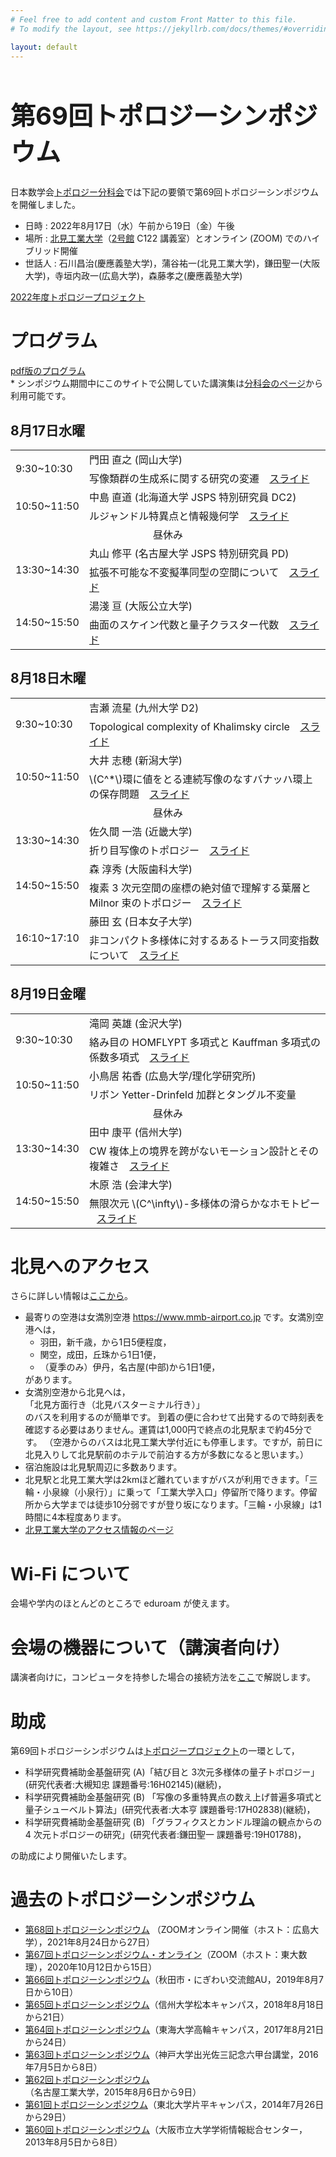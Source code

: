 ```yaml
---
# Feel free to add content and custom Front Matter to this file.
# To modify the layout, see https://jekyllrb.com/docs/themes/#overriding-theme-defaults

layout: default
---
```


<script type="text/javascript" src="https://cdn.mathjax.org/mathjax/latest/MathJax.js?config=TeX-AMS-MML_HTMLorMML"></script>

<h1 style="font-size: 40px">第69回トポロジーシンポジウム</h1>

日本数学会[トポロジー分科会](https://www.mathsoc.jp/section/topology/)では下記の要領で第69回トポロジーシンポジウムを開催しました。
- 日時 : 2022年8月17日（水）午前から19日（金）午後
- 場所 : <a href="https://www.kitami-it.ac.jp">北見工業大学</a>（<a href="https://www.kitami-it.ac.jp/wp-content/uploads/2022/01/211222007campucmap-1.11MB.pdf">2号館</a> C122 講義室）とオンライン (ZOOM) でのハイブリッド開催
- 世話人 : 石川昌治(慶應義塾大学)，蒲谷祐一(北見工業大学)，鎌田聖一(大阪大学)，寺垣内政一(広島大学)，森藤孝之(慶應義塾大学)

<a href="https://www.mathsoc.jp/section/topology/topoproj/2022.html">2022年度トポロジープロジェクト</a>

# プログラム
<a href="https://drive.google.com/file/d/1pZKnUXha41sEf9aO1B6ysHnXADbx7ibC/view?usp=sharing">pdf版のプログラム</a><br>
\* シンポジウム期間中にこのサイトで公開していた講演集は<a href="https://www.mathsoc.jp/section/topology/topsymp.html">分科会のページ</a>から利用可能です。

## 8月17日水曜
<table>
<tr>
<td rowspan="2" width="90em">9:30~10:30</td>
<td>門田 直之 (岡山大学)</td>
</tr>
<tr>
<td>
写像類群の生成系に関する研究の変遷
<a href="https://drive.google.com/file/d/1YeEoWnT0L7Q6jljXYXnPARmQbFXvkLNP/view?usp=sharing" style="margin-left:12px;" >スライド</a>
</td>
</tr>

<tr>
<td rowspan="2" width="90em">10:50~11:50</td>
<td>中島 直道 (北海道大学 JSPS 特別研究員 DC2)</td>
</tr>
<tr>
<td>
ルジャンドル特異点と情報幾何学
<a href="https://drive.google.com/file/d/1vm2qvwE0CeQBKthE7sJnp2dbvaEwYdYk/view?usp=sharing" style="margin-left:12px;" >スライド</a>
</td>
</tr>

<tr><td colspan="3" style="text-align:center;">昼休み</td></tr>
<tr></tr>

<tr>
<td rowspan="2" width="90em">13:30~14:30</td>
<td>
丸山 修平 (名古屋大学 JSPS 特別研究員 PD)</td>
</tr>
<tr>
<td>
拡張不可能な不変擬準同型の空間について
<a href="https://drive.google.com/file/d/1nYkI2SzNd3SzktIxt-7uYKojMwdhyFuN/view?usp=sharing" style="margin-left:12px;" >スライド</a>
</td>
</tr>

<tr>
<td rowspan="2" width="90em">14:50~15:50</td>
<td>湯淺 亘 (大阪公立大学)</td>
</tr>
<tr>
<td>
曲面のスケイン代数と量子クラスター代数
<a href="https://drive.google.com/file/d/19iZJ3gYCFVMen89zaK7-g-Mzrer6R54d/view?usp=sharing" style="margin-left:12px;" >スライド</a>
</td>
</tr>
</table>

## 8月18日木曜
<table>
<tr>
<td rowspan="2" width="90em">9:30~10:30</td>
<td>吉瀬 流星 (九州大学 D2)</td>
</tr>
<tr>
<td>
Topological complexity of Khalimsky circle
<a href="https://drive.google.com/file/d/10bxtZmWm299LVGjdcC0za_cknG97taX4/view?usp=sharing" style="margin-left:12px;" >スライド</a>
</td>
</tr>

<tr>
<td rowspan="2" width="90em">10:50~11:50</td>
<td>大井 志穂 (新潟大学)</td>
</tr>
<tr>
<td>
\(C^*\)環に値をとる連続写像のなすバナッハ環上の保存問題
<a href="https://drive.google.com/file/d/1X7P2blkouBbYrF0GrjLCNEYx3JKQMWBs/view?usp=sharing" style="margin-left:12px;" >スライド</a>
</td>
</tr>

<tr><td colspan="3" style="text-align:center;">昼休み</td></tr>
<tr></tr>

<tr>
<td rowspan="2" width="90em">13:30~14:30</td>
<td>佐久間 一浩 (近畿大学) </td>
</tr>
<tr>
<td>
折り目写像のトポロジー
<a href="https://drive.google.com/file/d/1qWeS5fmr8SajkTphG3_YKeJZ3iTdeod5/view?usp=sharing" style="margin-left:12px;" >スライド</a>
</td>
</tr>

<tr>
<td rowspan="2" width="90em">14:50~15:50</td>
<td>森 淳秀 (大阪歯科大学)</td>
</tr>
<tr>
<td>
複素 3 次元空間の座標の絶対値で理解する葉層と Milnor 束のトポロジー
<a href="https://drive.google.com/file/d/1elhbBK-zlQsVi5QXG0BZOYvxHGeoZVaZ/view?usp=sharing" style="margin-left:12px;" >スライド</a>
</td>
</tr>

<tr>
<td rowspan="2" width="90em">16:10~17:10</td>
<td>藤田 玄 (日本女子大学)</td>
</tr>
<tr>
<td>
非コンパクト多様体に対するあるトーラス同変指数について
<a href="https://drive.google.com/file/d/1N3vT3o8jlKcoWrnbByLYnuC6PHXgi6sZ/view?usp=sharing" style="margin-left:12px;" >スライド</a>
</td>
</tr>
</table>

## 8月19日金曜
<table>
<tr>
<td rowspan="2" width="90em">9:30~10:30</td>
<td>滝岡 英雄 (金沢大学)</td>
</tr>
<tr>
<td>
絡み目の HOMFLYPT 多項式と Kauffman 多項式の係数多項式
<a href="https://drive.google.com/file/d/165ix8BS6keoCdnoiRSL979upVxBgvq2d/view?usp=sharing" style="margin-left:12px;" >スライド</a>
</td>
</tr>

<tr>
<td rowspan="2" width="90em">10:50~11:50</td>
<td>小鳥居 祐香 (広島大学/理化学研究所)</td>
</tr>
<tr>
<td>
リボン Yetter-Drinfeld 加群とタングル不変量
</td>
</tr>

<tr><td colspan="3" style="text-align:center;">昼休み</td></tr>
<tr></tr>

<tr>
<td rowspan="2" width="90em">13:30~14:30</td>
<td>田中 康平 (信州大学)</td>
</tr>
<tr>
<td>
CW 複体上の境界を跨がないモーション設計とその複雑さ
<a href="https://drive.google.com/file/d/1XRF44E5YGzkyPauhxd3WM-kCx68mNr3F/view?usp=sharing" style="margin-left:12px;" >スライド</a>
</td>
</tr>

<tr>
<td rowspan="2" width="90em">14:50~15:50</td>
<td>木原 浩 (会津大学)</td>
</tr>
<tr>
<td>
無限次元 \(C^\infty\)-多様体の滑らかなホモトピー
<a href="https://drive.google.com/file/d/1QMOSyQ5K2Ni3en8q88ViCj895VSKL4o5/view?usp=sharing" style="margin-left:12px;" >スライド</a>
</td>
</tr>
</table>

# 北見へのアクセス
さらに詳しい情報は<a href="https://math.cs.kitami-it.ac.jp/~kabaya/travel/">ここから</a>。
<ul>
<li>最寄りの空港は女満別空港 <a href="https://www.mmb-airport.co.jp">https://www.mmb-airport.co.jp</a> です。女満別空港へは，
 <ul>			     
  <li>羽田，新千歳，から1日5便程度，</li>
  <li>関空，成田，丘珠から1日1便，</li>
  <li>（夏季のみ）伊丹，名古屋(中部)から1日1便，</li>
 </ul>
 があります。
</li>
<li>女満別空港から北見へは，<br>
「北見方面行き（北見バスターミナル行き）」<br>
のバスを利用するのが簡単です。
到着の便に合わせて出発するので時刻表を確認する必要はありません。運賃は1,000円で終点の北見駅まで約45分です。
（空港からのバスは北見工業大学付近にも停車します。ですが，前日に北見入りして北見駅前のホテルで前泊する方が多数になると思います。）</li>
<li>宿泊施設は北見駅周辺に多数あります。</li>
<li>北見駅と北見工業大学は2kmほど離れていますがバスが利用できます。「三輪・小泉線（小泉行）」に乗って「工業大学入口」停留所で降ります。停留所から大学までは徒歩10分弱ですが登り坂になります。「三輪・小泉線」は1時間に4本程度あります。
</li>
<li><a href="https://www.kitami-it.ac.jp/access/">北見工業大学のアクセス情報のページ</a></li>
</ul>

# Wi-Fi について
会場や学内のほとんどのところで eduroam が使えます。

# 会場の機器について（講演者向け）
講演者向けに，コンピュータを持参した場合の接続方法を<a href="https://math.cs.kitami-it.ac.jp/~kabaya/equipment/">ここ</a>で解説します。

# 助成
第69回トポロジーシンポジウムは<a href="https://www.mathsoc.jp/section/topology/topoproj/2022.html">トポロジープロジェクト</a>の一環として，
- 科学研究費補助金基盤研究 (A)「結び目と 3次元多様体の量子トポロジー」(研究代表者:大槻知忠 課題番号:16H02145)(継続)，
- 科学研究費補助金基盤研究 (B) 「写像の多重特異点の数え上げ普遍多項式と量子シューベルト算法」(研究代表者:大本亨 課題番号:17H02838)(継続)，
- 科学研究費補助金基盤研究 (B) 「グラフィクスとカンドル理論の観点からの 4 次元トポロジーの研究」(研究代表者:鎌田聖一 課題番号:19H01788)，

の助成により開催いたします。

# 過去のトポロジーシンポジウム
- <a href="https://kabayayuichi.github.io/ts2021/">第68回トポロジーシンポジウム</a>
（ZOOMオンライン開催（ホスト：広島大学），2021年8月24日から27日）
- <a href="https://sites.google.com/view/topologysymposium2020msj/home">第67回トポロジーシンポジウム・オンライン</a>（ZOOM（ホスト：東大数理），2020年10月12日から15日）
- <a href="http://www.math.akita-u.ac.jp/ts2019/">第66回トポロジーシンポジウム</a>（秋田市・にぎわい交流館AU，2019年8月7日から10日）
- <a href="https://sites.google.com/view/topologysymposium2018">第65回トポロジーシンポジウム</a>（信州大学松本キャンパス，2018年8月18日から21日）
- <a href="http://www.sm.u-tokai.ac.jp/~topology/">第64回トポロジーシンポジウム</a>（東海大学高輪キャンパス，2017年8月21日から24日）
- <a href="http://www.math.kobe-u.ac.jp/HOME/saji/math/conf2016/topsymp/">第63回トポロジーシンポジウム</a>（神戸大学出光佐三記念六甲台講堂，2016年7月5日から8日）
- <a href="http://link.web.nitech.ac.jp/tops2015.html">第62回トポロジーシンポジウム</a>（名古屋工業大学，2015年8月6日から9日）
- <a href="http://www.math.tohoku.ac.jp/%7Eishikawa/topology_symposium/">第61回トポロジーシンポジウム</a>（東北大学片平キャンパス，2014年7月26日から29日）
- <a href="https://www.sci.osaka-cu.ac.jp/math/OCAMI/symposium/toposympo2013/sympo2013.html">第60回トポロジーシンポジウム</a>（大阪市立大学学術情報総合センター，2013年8月5日から8日）
